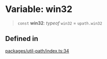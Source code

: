 # Variable: win32

> `const` **win32**: *typeof* `win32` = `upath.win32`

## Defined in

[packages/util-path/index.ts:34](https://github.com/andreisergiu98/baeta/blob/277f62f15bfdecc05d507a84e60b62e5bc08a747/packages/util-path/index.ts#L34)
